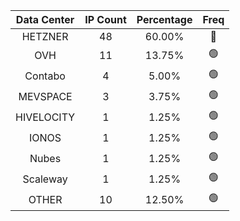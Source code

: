 | Data Center | IP Count | Percentage | Freq |
|:------------:|:--------:|:-----------:|:-----:|
| HETZNER | 48 | 60.00% | 🔴 |
| OVH | 11 | 13.75% | 🟢 |
| Contabo | 4 | 5.00% | 🟢 |
| MEVSPACE | 3 | 3.75% | 🟢 |
| HIVELOCITY | 1 | 1.25% | 🟢 |
| IONOS | 1 | 1.25% | 🟢 |
| Nubes | 1 | 1.25% | 🟢 |
| Scaleway | 1 | 1.25% | 🟢 |
| OTHER | 10 | 12.50% | 🟢 |